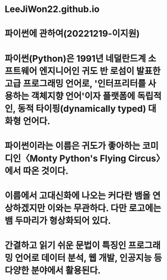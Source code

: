 # LeeJiWon22.github.io

파이썬에 관하여(20221219-이지원)
=============

# 파이썬(Python)은 1991년 네덜란드계 소프트웨어 엔지니어인 귀도 반 로섬이 발표한 고급 프로그래밍 언어로, '인터프리터를 사용하는 객체지향 언어'이자 플랫폼에 독립적인, 동적 타이핑(dynamically typed) 대화형 언어다.
# 파이썬이라는 이름은 귀도가 좋아하는 코미디인〈Monty Python's Flying Circus〉에서 따온 것이다.
# 이름에서 고대신화에 나오는 커다란 뱀을 연상하겠지만 이와는 무관하다. 다만 로고에는 뱀 두마리가 형상화되어 있다.
# 간결하고 읽기 쉬운 문법이 특징인 프로그래밍 언어로 데이터 분석, 웹 개발, 인공지능 등 다양한 분야에서 활용된다.

